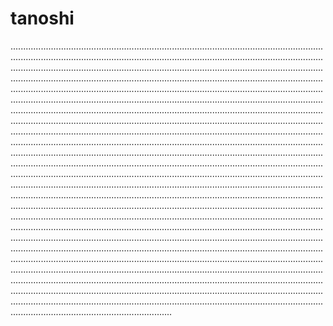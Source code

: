 # tanoshi
............................................................................................................................................................................................................................................................................................................................................................................................................................................................................................................................................................................................................................................................................................................................................................................................................................................................................................................................................................................................................................................................................................................................................................................................................................................................................................................................................................................................................................................................................................................................................................................................................................................................................................................................................................................................................................................................................................................................................................................................................................................................................................................................................................................................................................................................................................................................................................................................................................................................................................................................................................................................................................................................................................................................................................................................................................................................................................................................................................................................................................................................................................................................................................................................................................................................................................